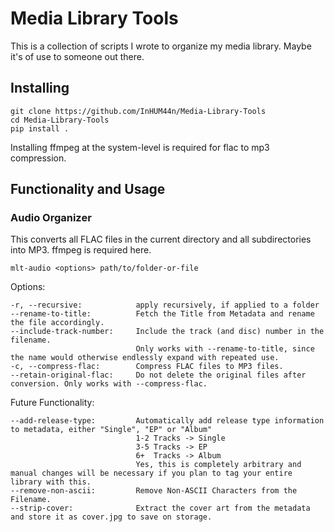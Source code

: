 # Media Library Tools

This is a collection of scripts I wrote to organize my media library. Maybe it's of use to someone out there.

## Installing

```
git clone https://github.com/InHUM44n/Media-Library-Tools
cd Media-Library-Tools
pip install .
```

Installing ffmpeg at the system-level is required for flac to mp3 compression.

## Functionality and Usage

### Audio Organizer

This converts all FLAC files in the current directory and all subdirectories into MP3. ffmpeg is required here.
```
mlt-audio <options> path/to/folder-or-file
```
Options:
```
-r, --recursive:            apply recursively, if applied to a folder
--rename-to-title:          Fetch the Title from Metadata and rename the file accordingly.
--include-track-number:     Include the track (and disc) number in the filename.
                            Only works with --rename-to-title, since the name would otherwise endlessly expand with repeated use.
-c, --compress-flac:        Compress FLAC files to MP3 files.
--retain-original-flac:     Do not delete the original files after conversion. Only works with --compress-flac.
```
Future Functionality:
```
--add-release-type:         Automatically add release type information to metadata, either "Single", "EP" or "Album"
                            1-2 Tracks -> Single
                            3-5 Tracks -> EP
                            6+  Tracks -> Album
                            Yes, this is completely arbitrary and manual changes will be necessary if you plan to tag your entire library with this.
--remove-non-ascii:         Remove Non-ASCII Characters from the Filename.
--strip-cover:              Extract the cover art from the metadata and store it as cover.jpg to save on storage.
```
